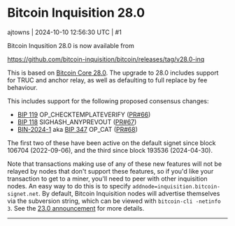# Bitcoin Inquisition 28.0

ajtowns | 2024-10-10 12:56:30 UTC | #1

Bitcoin Inqusition 28.0 is now available from

https://github.com/bitcoin-inquisition/bitcoin/releases/tag/v28.0-inq

This is based on [Bitcoin Core 28.0](https://bitcoincore.org/en/releases/28.0/). The upgrade to 28.0 includes support for TRUC and anchor relay, as well as defaulting to full replace by fee behaviour.

This includes support for the following proposed consensus changes:
 * [BIP 119](https://github.com/bitcoin/bips/blob/584f4a732ba94199fc097fbb9b4660db868dd712/bip-0119.mediawiki) OP_CHECKTEMPLATEVERIFY ([PR#66](https://github.com/bitcoin-inquisition/bitcoin/pull/66))
 * [BIP 118](https://github.com/bitcoin/bips/blob/584f4a732ba94199fc097fbb9b4660db868dd712/bip-0118.mediawiki) SIGHASH_ANYPREVOUT  ([PR#67](https://github.com/bitcoin-inquisition/bitcoin/pull/67))
 * [BIN-2024-1](https://github.com/ajtowns/binana/blob/8264328e6c7fd9e9f30efb8273fb94700f001454/2024/BIN-2024-0001.md) aka [BIP 347](https://github.com/bitcoin/bips/blob/740e826c19391a7a290933f514c15518e00780f0/bip-0347.mediawiki) OP_CAT ([PR#68](https://github.com/bitcoin-inquisition/bitcoin/pull/68))

The first two of these have been active on the default signet since block 106704 (2022-09-06), and the third since block 193536 (2024-04-30).

Note that transactions making use of any of these new features will not be relayed by nodes that don't support these features, so if you'd like your transaction to get to a miner, you'll need to peer with other inquisition nodes. An easy way to do this is to specify `addnode=inquisition.bitcoin-signet.net`. By default, Bitcoin Inquisition nodes will advertise themselves via the subversion string, which can be viewed with `bitcoin-cli -netinfo 3`. See the [23.0 announcement](https://lists.linuxfoundation.org/pipermail/bitcoin-dev/2022-December/021275.html) for more details.

-------------------------

